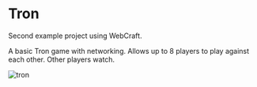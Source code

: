 # Tron

Second example project using WebCraft.

A basic Tron game with networking. Allows up to 8 players to play against each other. Other players watch.

![tron](https://user-images.githubusercontent.com/4513209/28998923-92eaed28-79eb-11e7-9825-3b1f5c2e561a.png)
